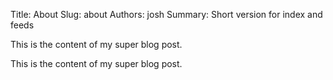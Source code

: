Title: About
Slug: about
Authors: josh
Summary: Short version for index and feeds

This is the content of my super blog post.

This is the content of my super blog post.

